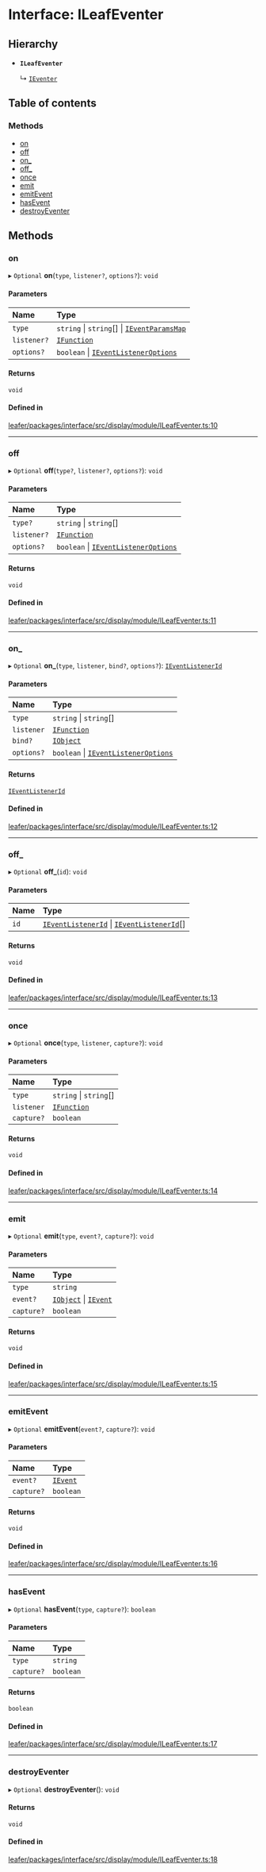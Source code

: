 # Interface: ILeafEventer

## Hierarchy

- **`ILeafEventer`**

  ↳ [`IEventer`](IEventer.md)

## Table of contents

### Methods

- [on](ILeafEventer.md#on)
- [off](ILeafEventer.md#off)
- [on\_](ILeafEventer.md#on_)
- [off\_](ILeafEventer.md#off_)
- [once](ILeafEventer.md#once)
- [emit](ILeafEventer.md#emit)
- [emitEvent](ILeafEventer.md#emitevent)
- [hasEvent](ILeafEventer.md#hasevent)
- [destroyEventer](ILeafEventer.md#destroyeventer)

## Methods

### on

▸ `Optional` **on**(`type`, `listener?`, `options?`): `void`

#### Parameters

| Name | Type |
| :------ | :------ |
| `type` | `string` \| `string`[] \| [`IEventParamsMap`](IEventParamsMap.md) |
| `listener?` | [`IFunction`](IFunction.md) |
| `options?` | `boolean` \| [`IEventListenerOptions`](IEventListenerOptions.md) |

#### Returns

`void`

#### Defined in

[leafer/packages/interface/src/display/module/ILeafEventer.ts:10](https://github.com/leaferjs/leafer/blob/c7e50b8/packages/interface/src/display/module/ILeafEventer.ts#L10)

___

### off

▸ `Optional` **off**(`type?`, `listener?`, `options?`): `void`

#### Parameters

| Name | Type |
| :------ | :------ |
| `type?` | `string` \| `string`[] |
| `listener?` | [`IFunction`](IFunction.md) |
| `options?` | `boolean` \| [`IEventListenerOptions`](IEventListenerOptions.md) |

#### Returns

`void`

#### Defined in

[leafer/packages/interface/src/display/module/ILeafEventer.ts:11](https://github.com/leaferjs/leafer/blob/c7e50b8/packages/interface/src/display/module/ILeafEventer.ts#L11)

___

### on\_

▸ `Optional` **on_**(`type`, `listener`, `bind?`, `options?`): [`IEventListenerId`](IEventListenerId.md)

#### Parameters

| Name | Type |
| :------ | :------ |
| `type` | `string` \| `string`[] |
| `listener` | [`IFunction`](IFunction.md) |
| `bind?` | [`IObject`](IObject.md) |
| `options?` | `boolean` \| [`IEventListenerOptions`](IEventListenerOptions.md) |

#### Returns

[`IEventListenerId`](IEventListenerId.md)

#### Defined in

[leafer/packages/interface/src/display/module/ILeafEventer.ts:12](https://github.com/leaferjs/leafer/blob/c7e50b8/packages/interface/src/display/module/ILeafEventer.ts#L12)

___

### off\_

▸ `Optional` **off_**(`id`): `void`

#### Parameters

| Name | Type |
| :------ | :------ |
| `id` | [`IEventListenerId`](IEventListenerId.md) \| [`IEventListenerId`](IEventListenerId.md)[] |

#### Returns

`void`

#### Defined in

[leafer/packages/interface/src/display/module/ILeafEventer.ts:13](https://github.com/leaferjs/leafer/blob/c7e50b8/packages/interface/src/display/module/ILeafEventer.ts#L13)

___

### once

▸ `Optional` **once**(`type`, `listener`, `capture?`): `void`

#### Parameters

| Name | Type |
| :------ | :------ |
| `type` | `string` \| `string`[] |
| `listener` | [`IFunction`](IFunction.md) |
| `capture?` | `boolean` |

#### Returns

`void`

#### Defined in

[leafer/packages/interface/src/display/module/ILeafEventer.ts:14](https://github.com/leaferjs/leafer/blob/c7e50b8/packages/interface/src/display/module/ILeafEventer.ts#L14)

___

### emit

▸ `Optional` **emit**(`type`, `event?`, `capture?`): `void`

#### Parameters

| Name | Type |
| :------ | :------ |
| `type` | `string` |
| `event?` | [`IObject`](IObject.md) \| [`IEvent`](IEvent.md) |
| `capture?` | `boolean` |

#### Returns

`void`

#### Defined in

[leafer/packages/interface/src/display/module/ILeafEventer.ts:15](https://github.com/leaferjs/leafer/blob/c7e50b8/packages/interface/src/display/module/ILeafEventer.ts#L15)

___

### emitEvent

▸ `Optional` **emitEvent**(`event?`, `capture?`): `void`

#### Parameters

| Name | Type |
| :------ | :------ |
| `event?` | [`IEvent`](IEvent.md) |
| `capture?` | `boolean` |

#### Returns

`void`

#### Defined in

[leafer/packages/interface/src/display/module/ILeafEventer.ts:16](https://github.com/leaferjs/leafer/blob/c7e50b8/packages/interface/src/display/module/ILeafEventer.ts#L16)

___

### hasEvent

▸ `Optional` **hasEvent**(`type`, `capture?`): `boolean`

#### Parameters

| Name | Type |
| :------ | :------ |
| `type` | `string` |
| `capture?` | `boolean` |

#### Returns

`boolean`

#### Defined in

[leafer/packages/interface/src/display/module/ILeafEventer.ts:17](https://github.com/leaferjs/leafer/blob/c7e50b8/packages/interface/src/display/module/ILeafEventer.ts#L17)

___

### destroyEventer

▸ `Optional` **destroyEventer**(): `void`

#### Returns

`void`

#### Defined in

[leafer/packages/interface/src/display/module/ILeafEventer.ts:18](https://github.com/leaferjs/leafer/blob/c7e50b8/packages/interface/src/display/module/ILeafEventer.ts#L18)
